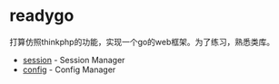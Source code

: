 # readygo

打算仿照thinkphp的功能，实现一个go的web框架。为了练习，熟悉类库。


- [session](https://github.com/Tobecoder/readygo/tree/master/session) -  Session Manager
- [config](https://github.com/Tobecoder/readygo/tree/master/config) -  Config Manager
